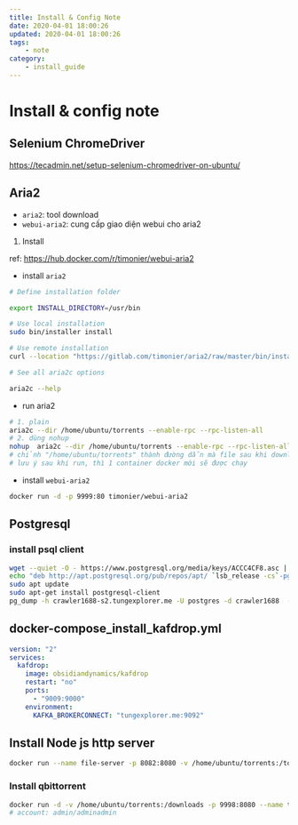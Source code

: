 ```yaml
---
title: Install & Config Note
date: 2020-04-01 18:00:26
updated: 2020-04-01 18:00:26
tags:
    - note
category: 
    - install_guide
---
```


# Install & config note

## Selenium ChromeDriver

https://tecadmin.net/setup-selenium-chromedriver-on-ubuntu/

## Aria2

- `aria2`: tool download
- `webui-aria2`: cung cấp giao diện webui cho aria2

1. Install

ref: https://hub.docker.com/r/timonier/webui-aria2

- install `aria2`

```bash
# Define installation folder

export INSTALL_DIRECTORY=/usr/bin

# Use local installation
sudo bin/installer install

# Use remote installation
curl --location "https://gitlab.com/timonier/aria2/raw/master/bin/installer" | sudo sh -s -- install

# See all aria2c options

aria2c --help
```

- run aria2

```bash
# 1. plain
aria2c --dir /home/ubuntu/torrents --enable-rpc --rpc-listen-all
# 2. dùng nohup
nohup  aria2c --dir /home/ubuntu/torrents --enable-rpc --rpc-listen-all >> /tmp/aria2c.log 2>&1&
# chỉnh "/home/ubuntu/torrents" thành đường dẫn mà file sau khi download sẽ được lưu vào
# lưu ý sau khi run, thì 1 container docker mới sẽ được chạy
```

- install `webui-aria2`

```bash
docker run -d -p 9999:80 timonier/webui-aria2
```

## Postgresql

### install psql client

```bash
wget --quiet -O - https://www.postgresql.org/media/keys/ACCC4CF8.asc | sudo apt-key add -
echo "deb http://apt.postgresql.org/pub/repos/apt/ `lsb_release -cs`-pgdg main" |sudo tee  /etc/apt/sources.list.d/pgdg.list
sudo apt update
sudo apt-get install postgresql-client
pg_dump -h crawler1688-s2.tungexplorer.me -U postgres -d crawler1688  --exclude-table=exclude_id_seq > backup_crawler1688_`date +%Y_%m_%d`.sql
```

## docker-compose_install_kafdrop.yml

```yaml
version: "2"
services:
  kafdrop:
    image: obsidiandynamics/kafdrop
    restart: "no"
    ports:
      - "9009:9000"
    environment:
      KAFKA_BROKERCONNECT: "tungexplorer.me:9092" 
```

## Install Node js http server

```bash
docker run --name file-server -p 8082:8080 -v /home/ubuntu/torrents:/torrents -w /torrents -t cannin/nodejs-http-server
```

### Install qbittorrent

```bash
docker run -d -v /home/ubuntu/torrents:/downloads -p 9998:8080 --name torrent linuxserver/qbittorrent
# account: admin/adminadmin
```

